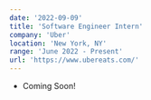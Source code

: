 ```yaml
---
date: '2022-09-09'
title: 'Software Engineer Intern'
company: 'Uber'
location: 'New York, NY'
range: 'June 2022 - Present'
url: 'https://www.ubereats.com/'
---
```


- Coming Soon!

